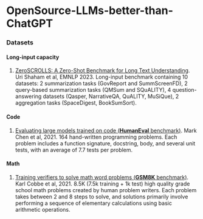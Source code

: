 # OpenSource-LLMs-better-than-ChatGPT

### Datasets

#### Long-input capacity

1. [ZeroSCROLLS: A Zero-Shot Benchmark for Long Text Understanding](https://arxiv.org/abs/2305.14196). Uri Shaham et al, EMNLP 2023. Long-input benchmark containing 10 datasets: 2 summarization tasks (GovReport and SummScreenFD), 2 query-based summarization tasks (QMSum and SQuALITY), 4 question-answering datasets (Qasper, NarrativeQA, QuALITY, MuSiQue), 2 aggregation tasks (SpaceDigest, BookSumSort). 

#### Code

1. [Evaluating large models trained on code (**HumanEval** benchmark)](https://arxiv.org/abs/2107.03374). Mark Chen et al, 2021. 164 hand-written programming problems. Each problem includes a function signature, docstring, body, and several unit tests, with an average of 7.7 tests per problem.

#### Math

1. [Training verifiers to solve math word problems (**GSM8K** benchmark)](https://arxiv.org/abs/2110.14168). Karl Cobbe et al, 2021. 8.5K (7.5k training + 1k test) high quality grade school math problems created by human problem writers. Each problem takes between 2 and 8 steps to solve, and solutions primarily involve performing a sequence of elementary calculations using basic arithmetic operations.
